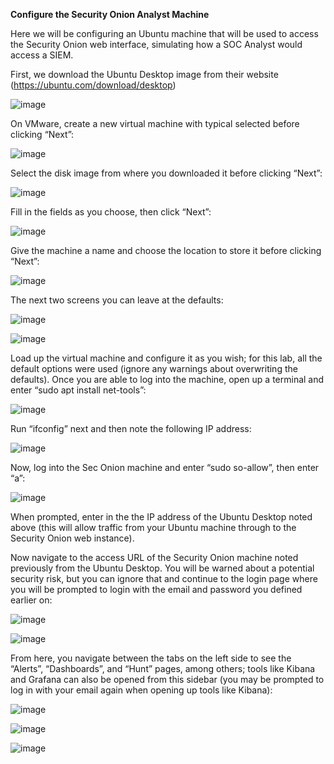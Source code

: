 **Configure the Security Onion Analyst Machine**

Here we will be configuring an Ubuntu machine that will be used to access the Security Onion web interface, simulating how a SOC Analyst would access a SIEM.

First, we download the Ubuntu Desktop image from their website (https://ubuntu.com/download/desktop)

![image](https://github.com/Samin325/Home-Lab-Blue/assets/88060791/c4876856-f441-4458-8969-5b889aa6b6bf)

On VMware, create a new virtual machine with typical selected before clicking “Next”:

![image](https://github.com/Samin325/Home-Lab-Blue/assets/88060791/562a6908-123c-496e-b3dd-28561ea0007a)

Select the disk image from where you downloaded it before clicking “Next”:

![image](https://github.com/Samin325/Home-Lab-Blue/assets/88060791/2260da9c-25a1-48b6-899f-88dc610f063f)

Fill in the fields as you choose, then click “Next”:

![image](https://github.com/Samin325/Home-Lab-Blue/assets/88060791/5aff35a8-09f7-4d59-b50f-a4956d39e888)

Give the machine a name and choose the location to store it before clicking “Next”:

![image](https://github.com/Samin325/Home-Lab-Blue/assets/88060791/f421c103-a89c-4c7c-a3c4-41b88e82f716)

The next two screens you can leave at the defaults:

![image](https://github.com/Samin325/Home-Lab-Blue/assets/88060791/60be49c7-e6a3-4d75-976b-3e87274ad2a6)

![image](https://github.com/Samin325/Home-Lab-Blue/assets/88060791/c9766ea8-a629-43e0-9d5f-455a43ca5722)

Load up the virtual machine and configure it as you wish; for this lab, all the default options were used (ignore any warnings about overwriting the defaults). Once you are able to log into the machine, open up a terminal and enter “sudo apt install net-tools”:

![image](https://github.com/Samin325/Home-Lab-Blue/assets/88060791/da267f29-4da7-4b6a-adec-b1ec3a4cd5b6)

Run “ifconfig” next and then note the following IP address:

![image](https://github.com/Samin325/Home-Lab-Blue/assets/88060791/84c977df-c9d3-453b-8308-bc2db7becd0a)

Now, log into the Sec Onion machine and enter “sudo so-allow”, then enter “a”:

![image](https://github.com/Samin325/Home-Lab-Blue/assets/88060791/5112e5a9-b4a5-4091-bc48-45e1027fed33)

When prompted, enter in the the IP address of the Ubuntu Desktop noted above (this will allow traffic from your Ubuntu machine through to the Security Onion web instance).

Now navigate to the access URL of the Security Onion machine noted previously from the Ubuntu Desktop. You will be warned about a potential security risk, but you can ignore that and continue to the login page where you will be prompted to login with the email and password you defined earlier on:

![image](https://github.com/Samin325/Home-Lab-Blue/assets/88060791/6edb9483-351c-4f3d-8a2c-ecc4bf875224)

![image](https://github.com/Samin325/Home-Lab-Blue/assets/88060791/3fbe8af8-a9ba-4b59-915b-20e3643574bc)

From here, you navigate between the tabs on the left side to see the “Alerts”, “Dashboards”, and “Hunt” pages, among others; tools like Kibana and Grafana can also be opened from this sidebar (you may be prompted to log in with your email again when opening up tools like Kibana):

![image](https://github.com/Samin325/Home-Lab-Blue/assets/88060791/71d9a82d-d174-4c4c-88a5-aea08087fb11)

![image](https://github.com/Samin325/Home-Lab-Blue/assets/88060791/efa8dbe9-a2f3-4941-89a7-1ee223bba777)

![image](https://github.com/Samin325/Home-Lab-Blue/assets/88060791/0d9cc5db-db83-457d-9da3-ce6f70671770)
